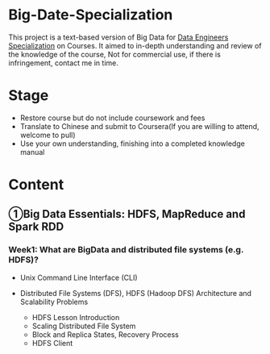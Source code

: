# Big-Date-Specialization


This project is a text-based version of Big Data for [Data Engineers Specialization](https://www.coursera.org/specializations/big-data-engineering) on Courses.
It aimed to in-depth understanding and review of the knowledge of the course, Not for commercial use, if there is infringement, contact me in time.

# Stage
- Restore course but do not include coursework and fees
- Translate to Chinese and submit to Coursera(If you are willing to attend, welcome to pull)
- Use your own understanding, finishing into a completed knowledge manual

# Content

## ①Big Data Essentials: HDFS, MapReduce and Spark RDD

### Week1: What are BigData and distributed file systems (e.g. HDFS)?

- Unix Command Line Interface (CLI) 

- Distributed File Systems (DFS), HDFS (Hadoop DFS) Architecture and Scalability Problems
   - HDFS Lesson Introduction
   - Scaling Distributed File System
   - Block and Replica States, Recovery Process
   - HDFS Client
